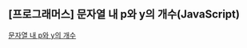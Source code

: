 ## **\[프로그래머스\] 문자열 내 p와 y의 개수(JavaScript)**
[문자열 내 p와 y의 개수](https://school.programmers.co.kr/learn/courses/30/lessons/12916)
